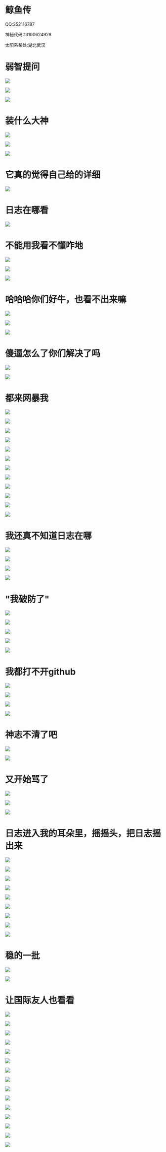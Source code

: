 # 鲸鱼传

QQ:252116787

神秘代码:13100624928

太阳系某处:湖北武汉


# 弱智提问

![](/others/鲸鱼传/1.png)

![](/others/鲸鱼传/1-1.png)

![](/others/鲸鱼传/2.png)

# 装什么大神

![](/others/鲸鱼传/3.png)

![](/others/鲸鱼传/4.png)

![](/others/鲸鱼传/5.png)

# 它真的觉得自己给的详细

![](/others/鲸鱼传/6.png)

# 日志在哪看

![](/others/鲸鱼传/7.png)

# 不能用我看不懂咋地

![](/others/鲸鱼传/8.png)

![](/others/鲸鱼传/9.png)

![](/others/鲸鱼传/10.png)

# 哈哈哈你们好牛，也看不出来嘛

![](/others/鲸鱼传/11.png)

![](/others/鲸鱼传/12.png)

![](/others/鲸鱼传/13.png)

# 傻逼怎么了你们解决了吗

![](/others/鲸鱼传/14.png)

![](/others/鲸鱼传/15.png)

# 都来网暴我

![](/others/鲸鱼传/16.png)

![](/others/鲸鱼传/17.png)

![](/others/鲸鱼传/18.png)

![](/others/鲸鱼传/19.png)

![](/others/鲸鱼传/19-1.jpg)

![](/others/鲸鱼传/20.png)

![](/others/鲸鱼传/21.png)

![](/others/鲸鱼传/22.png)

![](/others/鲸鱼传/23.png)

![](/others/鲸鱼传/24.png)

![](/others/鲸鱼传/25.png)

![](/others/鲸鱼传/26.png)

# 我还真不知道日志在哪

![](/others/鲸鱼传/27.png)

![](/others/鲸鱼传/28.png)

![](/others/鲸鱼传/29.png)

![](/others/鲸鱼传/30.png)

# "我破防了"

![](/others/鲸鱼传/31.png)

![](/others/鲸鱼传/32.png)

![](/others/鲸鱼传/33.png)

![](/others/鲸鱼传/34.png)

![](/others/鲸鱼传/35.png)

# 我都打不开github

![](/others/鲸鱼传/36.png)

![](/others/鲸鱼传/37.png)

![](/others/鲸鱼传/38.png)

![](/others/鲸鱼传/39.png)

# 神志不清了吧

![](/others/鲸鱼传/40.png)

![](/others/鲸鱼传/41.png)

# 又开始骂了

![](/others/鲸鱼传/42.png)

![](/others/鲸鱼传/43.png)

![](/others/鲸鱼传/44.png)

# 日志进入我的耳朵里，摇摇头，把日志摇出来

![](/others/鲸鱼传/45.png)

![](/others/鲸鱼传/46.png)

![](/others/鲸鱼传/47.png)

![](/others/鲸鱼传/48.png)

![](/others/鲸鱼传/49.png)

![](/others/鲸鱼传/50.png)

![](/others/鲸鱼传/51.png)

![](/others/鲸鱼传/52.png)

![](/others/鲸鱼传/53.png)

# 稳的一批

![](/others/鲸鱼传/54.png)

![](/others/鲸鱼传/55.png)

# 让国际友人也看看

![](/others/鲸鱼传/56.png)

![](/others/鲸鱼传/57.png)

![](/others/鲸鱼传/58.png)

![](/others/鲸鱼传/59.png)

![](/others/鲸鱼传/60.png)

![](/others/鲸鱼传/61.png)

![](/others/鲸鱼传/62.png)

![](/others/鲸鱼传/63.png)

![](/others/鲸鱼传/64.png)

![](/others/鲸鱼传/65.png)

![](/others/鲸鱼传/66.png)

![](/others/鲸鱼传/67.png)

![](/others/鲸鱼传/68.png)

![](/others/鲸鱼传/69.png)

![](/others/鲸鱼传/69-1.png)